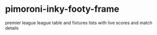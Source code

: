 # pimoroni-inky-footy-frame
premier league league table and fixtures lists with live scores and match details
